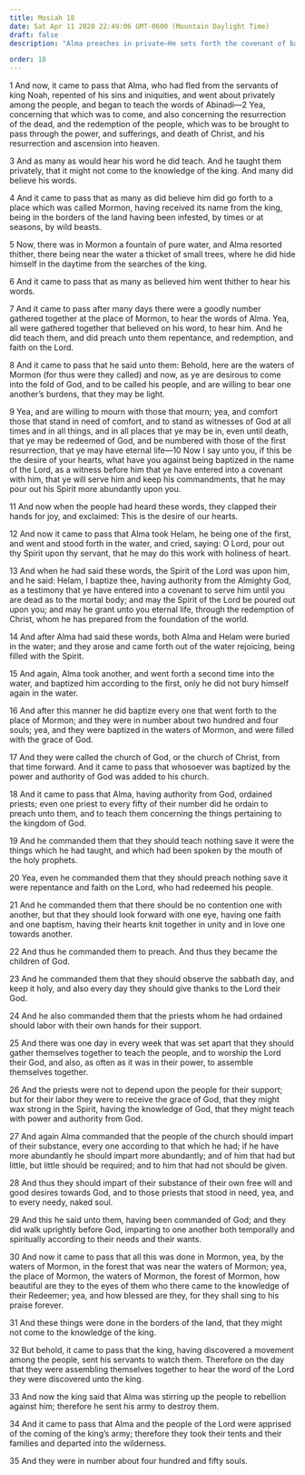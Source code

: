 ```yaml
---
title: Mosiah 18
date: Sat Apr 11 2020 22:49:06 GMT-0600 (Mountain Daylight Time)
draft: false
description: "Alma preaches in private—He sets forth the covenant of baptism and baptizes at the waters of Mormon—He organizes the Church of Christ and ordains priests—They support themselves and teach the people—Alma and his people flee from King Noah into the wilderness. About 147–145 B.C."

order: 18
---
```

    
1 And now, it came to pass that Alma, who had fled from the servants of king Noah, repented of his sins and iniquities, and went about privately among the people, and began to teach the words of Abinadi—2 Yea, concerning that which was to come, and also concerning the resurrection of the dead, and the redemption of the people, which was to be brought to pass through the power, and sufferings, and death of Christ, and his resurrection and ascension into heaven.

3 And as many as would hear his word he did teach. And he taught them privately, that it might not come to the knowledge of the king. And many did believe his words.

4 And it came to pass that as many as did believe him did go forth to a place which was called Mormon, having received its name from the king, being in the borders of the land having been infested, by times or at seasons, by wild beasts.

5 Now, there was in Mormon a fountain of pure water, and Alma resorted thither, there being near the water a thicket of small trees, where he did hide himself in the daytime from the searches of the king.

6 And it came to pass that as many as believed him went thither to hear his words.

7 And it came to pass after many days there were a goodly number gathered together at the place of Mormon, to hear the words of Alma. Yea, all were gathered together that believed on his word, to hear him. And he did teach them, and did preach unto them repentance, and redemption, and faith on the Lord.

8 And it came to pass that he said unto them: Behold, here are the waters of Mormon (for thus were they called) and now, as ye are desirous to come into the fold of God, and to be called his people, and are willing to bear one another’s burdens, that they may be light.

9 Yea, and are willing to mourn with those that mourn; yea, and comfort those that stand in need of comfort, and to stand as witnesses of God at all times and in all things, and in all places that ye may be in, even until death, that ye may be redeemed of God, and be numbered with those of the first resurrection, that ye may have eternal life—10 Now I say unto you, if this be the desire of your hearts, what have you against being baptized in the name of the Lord, as a witness before him that ye have entered into a covenant with him, that ye will serve him and keep his commandments, that he may pour out his Spirit more abundantly upon you.

11 And now when the people had heard these words, they clapped their hands for joy, and exclaimed: This is the desire of our hearts.

12 And now it came to pass that Alma took Helam, he being one of the first, and went and stood forth in the water, and cried, saying: O Lord, pour out thy Spirit upon thy servant, that he may do this work with holiness of heart.

13 And when he had said these words, the Spirit of the Lord was upon him, and he said: Helam, I baptize thee, having authority from the Almighty God, as a testimony that ye have entered into a covenant to serve him until you are dead as to the mortal body; and may the Spirit of the Lord be poured out upon you; and may he grant unto you eternal life, through the redemption of Christ, whom he has prepared from the foundation of the world.

14 And after Alma had said these words, both Alma and Helam were buried in the water; and they arose and came forth out of the water rejoicing, being filled with the Spirit.

15 And again, Alma took another, and went forth a second time into the water, and baptized him according to the first, only he did not bury himself again in the water.

16 And after this manner he did baptize every one that went forth to the place of Mormon; and they were in number about two hundred and four souls; yea, and they were baptized in the waters of Mormon, and were filled with the grace of God.

17 And they were called the church of God, or the church of Christ, from that time forward. And it came to pass that whosoever was baptized by the power and authority of God was added to his church.

18 And it came to pass that Alma, having authority from God, ordained priests; even one priest to every fifty of their number did he ordain to preach unto them, and to teach them concerning the things pertaining to the kingdom of God.

19 And he commanded them that they should teach nothing save it were the things which he had taught, and which had been spoken by the mouth of the holy prophets.

20 Yea, even he commanded them that they should preach nothing save it were repentance and faith on the Lord, who had redeemed his people.

21 And he commanded them that there should be no contention one with another, but that they should look forward with one eye, having one faith and one baptism, having their hearts knit together in unity and in love one towards another.

22 And thus he commanded them to preach. And thus they became the children of God.

23 And he commanded them that they should observe the sabbath day, and keep it holy, and also every day they should give thanks to the Lord their God.

24 And he also commanded them that the priests whom he had ordained should labor with their own hands for their support.

25 And there was one day in every week that was set apart that they should gather themselves together to teach the people, and to worship the Lord their God, and also, as often as it was in their power, to assemble themselves together.

26 And the priests were not to depend upon the people for their support; but for their labor they were to receive the grace of God, that they might wax strong in the Spirit, having the knowledge of God, that they might teach with power and authority from God.

27 And again Alma commanded that the people of the church should impart of their substance, every one according to that which he had; if he have more abundantly he should impart more abundantly; and of him that had but little, but little should be required; and to him that had not should be given.

28 And thus they should impart of their substance of their own free will and good desires towards God, and to those priests that stood in need, yea, and to every needy, naked soul.

29 And this he said unto them, having been commanded of God; and they did walk uprightly before God, imparting to one another both temporally and spiritually according to their needs and their wants.

30 And now it came to pass that all this was done in Mormon, yea, by the waters of Mormon, in the forest that was near the waters of Mormon; yea, the place of Mormon, the waters of Mormon, the forest of Mormon, how beautiful are they to the eyes of them who there came to the knowledge of their Redeemer; yea, and how blessed are they, for they shall sing to his praise forever.

31 And these things were done in the borders of the land, that they might not come to the knowledge of the king.

32 But behold, it came to pass that the king, having discovered a movement among the people, sent his servants to watch them. Therefore on the day that they were assembling themselves together to hear the word of the Lord they were discovered unto the king.

33 And now the king said that Alma was stirring up the people to rebellion against him; therefore he sent his army to destroy them.

34 And it came to pass that Alma and the people of the Lord were apprised of the coming of the king’s army; therefore they took their tents and their families and departed into the wilderness.

35 And they were in number about four hundred and fifty souls.
